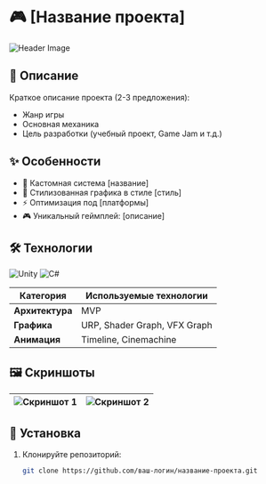 # 🎮 [Название проекта] 

![Header Image](https://via.placeholder.com/800x400?text=Game+Preview) <!-- Замените на скриншот или гифку геймплея -->

## 📌 Описание
Краткое описание проекта (2-3 предложения):
- Жанр игры
- Основная механика
- Цель разработки (учебный проект, Game Jam и т.д.)

## ✨ Особенности
- 🔧 Кастомная система [название]
- 🎨 Стилизованная графика в стиле [стиль]
- ⚡ Оптимизация под [платформы]
- 🎮 Уникальный геймплей: [описание]

## 🛠 Технологии
![Unity](https://img.shields.io/badge/Unity-2021.3+-black?logo=unity)
![C#](https://img.shields.io/badge/C%23-8.0+-239120?logo=c-sharp)

| Категория       | Используемые технологии           |
|----------------|----------------------------------|
| **Архитектура** | MVP     |
| **Графика**    | URP, Shader Graph, VFX Graph     |
| **Анимация**   | Timeline, Cinemachine            |

## 🖼️ Скриншоты
| ![Скриншот 1](https://via.placeholder.com/400x225?text=Screenshot+1) | ![Скриншот 2](https://via.placeholder.com/400x225?text=Screenshot+2) |
|---------------------------------------------------------------------|---------------------------------------------------------------------|

## 🚀 Установка
1. Клонируйте репозиторий:
   ```bash
   git clone https://github.com/ваш-логин/название-проекта.git
